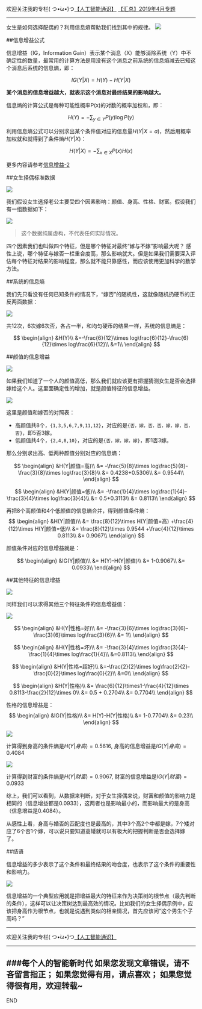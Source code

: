 欢迎关注我的专栏( つ•̀ω•́)つ[【人工智能通识】](https://www.jianshu.com/c/e9a7b7b7024d)
[【汇总】2019年4月专题](https://www.jianshu.com/p/e1afed853866)

---

女生是如何选择配偶的？利用信息熵帮助我们找到其中的规律。
![](imgs/4324074-866d1854a38124e0.png?imageMogr2/auto-orient/strip%7CimageView2/2/w/1240)


##信息增益公式

信息增益（IG，Information Gain）表示某个消息（X）能够消除系统（Y）中不确定性的数量，最常用的计算方法是用没有这个消息之前系统的信息熵减去已知这个消息后系统的信息熵，即：

$$IG(Y|X)=H(Y)-H(Y|X)$$

**某个消息的信息增益越大，就表示这个消息对最终结果的影响越大。**

信息熵的计算公式是每种可能性概率P(x)的对数的概率加权和，即：

$$H(Y)=-\sum _{y \in Y }P(y)\log P(y)$$

利用信息熵公式可以分别求出某个条件值对应的信息量$H(Y|X=a)$，然后用概率加权就和就得到了条件熵$H(Y|X)$：

$$H(Y|X)=-\sum _{x \in X }P(x)H(x)$$

更多内容请参考[信息增益-2](https://www.jianshu.com/p/1910729a87b7)


##女生择偶标准数据

![](imgs/4324074-5290fe60db59285a.png?imageMogr2/auto-orient/strip%7CimageView2/2/w/1240)



我们假设女生选择老公主要受四个因素影响：颜值、身高、性格、财富。假设我们有一组数据如下：

![](imgs/4324074-e01595fd948a8e3e.png?imageMogr2/auto-orient/strip%7CimageView2/2/w/1240)

>这个数据纯属虚构，不代表任何实际情况。

四个因素我们也叫做四个特征，但是哪个特征对最终“嫁与不嫁”影响最大呢？
感性上说，哪个特征与嫁否一栏重合度高，那么影响就大。但是如果我们需要深入评估每个特征对结果的影响程度，那么就不能只靠感性，而应该使用更加科学的数学方法。

##系统的信息熵

我们先只看没有任何已知条件的情况下，“嫁否”的随机性，这就像随机扔硬币的正反两面数据：

![](imgs/4324074-1562400ad6510f9a.png?imageMogr2/auto-orient/strip%7CimageView2/2/w/1240)

共12次，6次嫁6次否，各占一半，和均匀硬币的结果一样，系统的信息熵是：

$$
\begin{align}
&H(Y)\\
&=-\frac{6}{12}\times log\frac{6}{12}-\frac{6}{12}\times log\frac{6}{12}\\
&=1\\
\end{align}
$$

##颜值的信息增益

![](imgs/4324074-afc52b0bceec5855.png?imageMogr2/auto-orient/strip%7CimageView2/2/w/1240)



如果我们知道了一个人的颜值高低，那么我们就应该更有把握猜测女生是否会选择嫁给这个人。这里面确定性的增加，就是颜值特征的信息增益。

![](imgs/4324074-e891d3dfc50daca0.png?imageMogr2/auto-orient/strip%7CimageView2/2/w/1240)

这里是颜值和嫁否的对照表：
- 高颜值共8个，`{1,3,5,6,7,9,11,12}`，对应的是`{否，嫁，否，否，嫁，嫁，否，否}`，即5否3嫁。
- 低颜值共4个，`{2,4,8,10}`，对应的是`{否，嫁，嫁，嫁}`，即1否3嫁。

那么分别求出高、低两种颜值分别对应的信息熵：

$$
\begin{align}
&H(Y|颜值=高)\\
&= -\frac{5}{8}\times log\frac{5}{8}-\frac{3}{8}\times log\frac{3}{8}\\
&= 0.4238+0.5306\\
&= 0.9544\\
\end{align}
$$

$$
\begin{align}
&H(Y|颜值=低)\\
&= -\frac{1}{4}\times log\frac{1}{4}-\frac{3}{4}\times log\frac{3}{4}\\
&= 0.5+0.3113\\
&= 0.8113\\
\end{align}
$$

再把8个高颜值和4个低颜值的信息熵合并，得到颜值条件熵：
$$
\begin{align}
&H(Y|颜值)\\
&= \frac{8}{12}\times H(Y|颜值=高) +\frac{4}{12}\times H(Y|颜值=低)\\
&= \frac{8}{12}\times 0.9544 +\frac{4}{12}\times 0.8113\\
&= 0.9067\\
\end{align}
$$

颜值条件对应的信息增益就是：

$$
\begin{align}
&IG(Y|颜值)\\
&= H(Y)-H(Y|颜值)\\
&= 1-0.9067\\
&= 0.0933\\
\end{align}
$$

##其他特征的信息增益

![](imgs/4324074-a43794050bd80aa8.png?imageMogr2/auto-orient/strip%7CimageView2/2/w/1240)


同样我们可以求得其他三个特征条件的信息增益值：

![](imgs/4324074-364a97f10d46c955.png?imageMogr2/auto-orient/strip%7CimageView2/2/w/1240)

$$
\begin{align}
&H(Y|性格=好)\\
&= -\frac{3}{6}\times log\frac{3}{6}-\frac{3}{6}\times log\frac{3}{6}\\
&= 1\\
\end{align}
$$

$$
\begin{align}
&H(Y|性格=坏)\\
&= -\frac{3}{4}\times log\frac{3}{4}-\frac{1}{4}\times log\frac{1}{4}\\
&=0.8113\\
\end{align}
$$

$$
\begin{align}
&H(Y|性格=超好)\\
&=-\frac{2}{2}\times log\frac{2}{2}-\frac{0}{2}\times log\frac{0}{2}\\
&=0\\ 
\end{align}
$$

$$
\begin{align}
&H(Y|性格)\\
&= \frac{6}{12}\times1-\frac{4}{12}\times 0.8113-\frac{2}{12}\times 0\\
&= 0.5 + 0.2704\\
&= 0.7704\\
\end{align}
$$

性格的信息增益是：
$$
\begin{align}
&IG(Y|性格)\\
&= H(Y)-H(Y|性格)\\
&= 1-0.7704\\
&= 0.23\\
\end{align}
$$

![](imgs/4324074-f5d4bc8431a51cf6.png?imageMogr2/auto-orient/strip%7CimageView2/2/w/1240)

计算得到身高的条件熵是$H(Y|身高)=0.5616$,
身高的信息增益是$IG(Y|身高)=0.4084$

![](imgs/4324074-50f3cccbce7e31de.png?imageMogr2/auto-orient/strip%7CimageView2/2/w/1240)

计算得到财富的条件熵是$H(Y|财富)=0.9067$,
财富的信息增益是$IG(Y|财富)=0.0933$


综上，我们可以看到，从数据来判断，对于女生择偶来说，财富和颜值的影响力是相同的（信息增益都是0.0933），这两者也是影响最小的，而影响最大的是身高（信息增益是0.4084）。

从感性上看，身高与婚否的匹配度也是最高的，其中3个高2个中都是嫁，7个矮对应了6个否1个嫁，可以说只要知道高矮就可以有极大的把握判断是否会选择嫁了。


##结语

信息增益的多少表示了这个条件和最终结果的吻合度，也表示了这个条件的重要性和影响力。

![](imgs/4324074-c3ce8b79d38ef98b.png?imageMogr2/auto-orient/strip%7CimageView2/2/w/1240)


信息增益的一个典型应用就是把增益最大的特征来作为决策树的根节点（最先判断的条件），这样可以让决策树达到最高效的情况。比如我们的女生择偶示例中，应该把身高作为根节点，也就是说遇到类似的相亲情况，首先应该问“这个男生个子高吗？”



---
欢迎关注我的专栏( つ•̀ω•́)つ[【人工智能通识】](https://www.jianshu.com/c/e9a7b7b7024d)

---
###每个人的智能新时代
如果您发现文章错误，请不吝留言指正；
如果您觉得有用，请点喜欢；
如果您觉得很有用，欢迎转载~
---
END